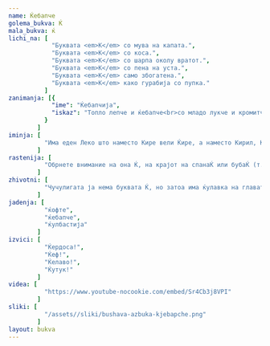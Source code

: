 ```yaml
---
name: Ќебапче
golema_bukva: Ќ
mala_bukva: ќ
lichi_na: [
            "Буквата <em>К</em> со мува на капата.",
            "Буквата <em>К</em> со коса.",
            "Буквата <em>К</em> со шарпа околу вратот.",
            "Буквата <em>К</em> со пена на уста.",
            "Буквата <em>К</em> само збогатена.",
            "Буквата <em>К</em> како гурабија со пупка."
          ]
zanimanja: [{
            "ime": "Ќебапчија",
            "iskaz": "Топло лепче и ќебапче<br>со младо лукче и кромитче!"
          }
        ]
iminja: [
          "Има еден Леко што наместо Кире вели Ќире, а наместо Кирил, Ќирил. Само тој греши. И уште вели ЌИНО, наместо КИНО."
        ]
rastenija: [
          "Обрнете внимание на она Ќ, на крајот на спанаЌ или бубаЌ (т.е. памук)."
        ]
zhivotni: [
          "Чучулигата ја нема буквата Ќ, но затоа има ќулавка на главата."
        ]
jadenja: [
          "ќофте",
          "ќебапче",
          "ќулбастија"
        ]
izvici: [
          "Ќердоса!",
          "Ќеф!",
          "Ќелаво!",
          "Ќутук!"
        ]
videa: [
          "https://www.youtube-nocookie.com/embed/Sr4Cb3j8VPI"
        ]
sliki: [
          "/assets//sliki/bushava-azbuka-kjebapche.png"
        ]
layout: bukva
---
```

